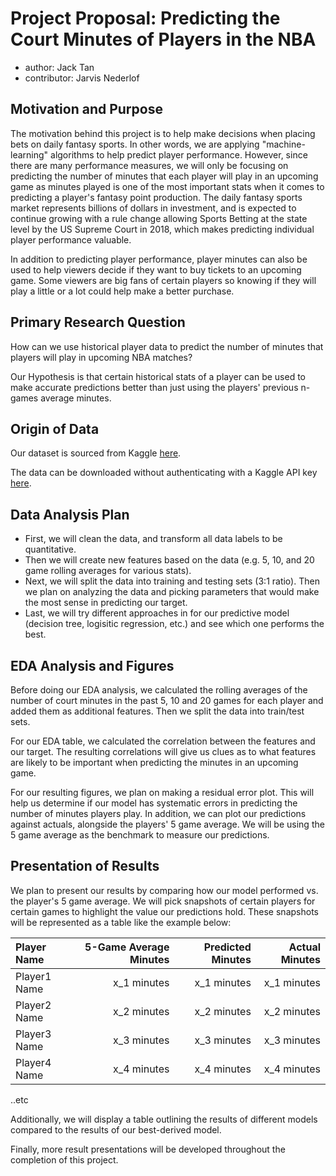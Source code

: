 # Project Proposal: Predicting the Court Minutes of Players in the NBA

- author: Jack Tan
- contributor: Jarvis Nederlof

## Motivation and Purpose


The motivation behind this project is to help make decisions when placing bets on daily fantasy sports. In other words, we are applying "machine-learning" algorithms to help predict player performance. However, since there are many performance measures, we will only be focusing on predicting the number of minutes that each player will play in an upcoming game as minutes played is one of the most important stats when it comes to predicting a player's fantasy point production. The daily fantasy sports market represents billions of dollars in investment, and is expected to continue growing with a rule change allowing Sports Betting at the state level by the US Supreme Court in 2018, which makes predicting individual player performance valuable.

In addition to predicting player performance, player minutes can also be used to help viewers decide if they want to buy tickets to an upcoming game. Some viewers are big fans of certain players so knowing if they will play a little or a lot could help make a better purchase.

## Primary Research Question


How can we use historical player data to predict the number of minutes that players will play in upcoming NBA matches?

Our Hypothesis is that certain historical stats of a player can be used to make accurate predictions better than just using the players' previous n-games average minutes.

## Origin of Data


Our dataset is sourced from Kaggle [here](https://www.kaggle.com/pablote/nba-enhanced-stats#2012-18_playerBoxScore.csv).

The data can be downloaded without authenticating with a Kaggle API key [here](https://github.com/jnederlo/nba_data/blob/master/2012-18_playerBoxScore.csv).

## Data Analysis Plan


- First, we will clean the data, and transform all data labels to be quantitative. 
- Then we will create new features based on the data (e.g. 5, 10, and 20 game rolling averages for various stats). 
- Next, we will split the data into training and testing sets (3:1 ratio). Then we plan on analyzing the data and picking parameters that would make the most sense in predicting our target.
- Last, we will try different approaches in for our predictive model (decision tree, logisitic regression, etc.) and see which one performs the best. 

## EDA Analysis and Figures


Before doing our EDA analysis, we calculated the rolling averages of the number of court minutes in the past 5, 10 and 20 games for each player and added them as additional features. Then we split the data into train/test sets.

For our EDA table, we calculated the correlation between the features and our target. The resulting correlations will give us clues as to what features are likely to be important when predicting the minutes in an upcoming game. 

For our resulting figures, we plan on making a residual error plot. This will help us determine if our model has systematic errors in predicting the number of minutes players play. In addition, we can plot our predictions against actuals, alongside the players' 5 game average. We will be using the 5 game average as the benchmark to measure our predictions.

## Presentation of Results


We plan to present our results by comparing how our model performed vs. the player's 5 game average. We will pick snapshots of certain players for certain games to highlight the value our predictions hold. These snapshots will be represented as a table like the example below:

| Player Name | 5-Game Average Minutes | Predicted Minutes | Actual Minutes |
| :--- | ---: | ---: | ---: |
|Player1 Name | x_1 minutes | x_1 minutes | x_1 minutes |
|Player2 Name | x_2 minutes | x_2 minutes | x_2 minutes |
|Player3 Name | x_3 minutes | x_3 minutes | x_3 minutes |
|Player4 Name | x_4 minutes | x_4 minutes | x_4 minutes |
..etc

Additionally, we will display a table outlining the results of different models compared to the results of our best-derived model.

Finally, more result presentations will be developed throughout the completion of this project.



